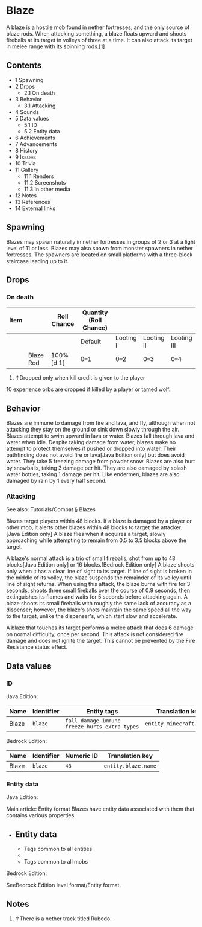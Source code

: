 # Blaze
A blaze is a hostile mob found in nether fortresses, and the only source of blaze rods. When attacking something, a blaze floats upward and shoots fireballs at its target in volleys of three at a time. It can also attack its target in melee range with its spinning rods.[1]

## Contents
- 1 Spawning
- 2 Drops
	- 2.1 On death
- 3 Behavior
	- 3.1 Attacking
- 4 Sounds
- 5 Data values
	- 5.1 ID
	- 5.2 Entity data
- 6 Achievements
- 7 Advancements
- 8 History
- 9 Issues
- 10 Trivia
- 11 Gallery
	- 11.1 Renders
	- 11.2 Screenshots
	- 11.3 In other media
- 12 Notes
- 13 References
- 14 External links

## Spawning
Blazes may spawn naturally in nether fortresses in groups of 2 or 3 at a light level of 11 or less. Blazes may also spawn from monster spawners in nether fortresses. The spawners are located on small platforms with a three-block staircase leading up to it.

## Drops
### On death
| Item |           | Roll Chance | Quantity (Roll Chance) |           |            |             |
|------|-----------|-------------|------------------------|-----------|------------|-------------|
|      |           |             | Default                | Looting I | Looting II | Looting III |
|      | Blaze Rod | 100%[d 1]   | 0–1                    | 0–2       | 0–3        | 0–4         |

1. ↑Dropped only when kill credit is given to the player

10 experience orbs are dropped if killed by a player or tamed wolf.

## Behavior
Blazes are immune to damage from fire and lava, and fly, although when not attacking they stay on the ground or sink down slowly through the air. Blazes attempt to swim upward in lava or water. Blazes fall through lava and water when idle. Despite taking damage from water, blazes make no attempt to protect themselves if pushed or dropped into water. Their pathfinding does not avoid fire or lava‌[Java Edition  only] but does avoid water. They take 5 freezing damage from powder snow. Blazes are also hurt by snowballs, taking 3 damage per hit. They are also damaged by splash water bottles, taking 1 damage per hit. Like endermen, blazes are also damaged by rain by 1 every half second.

### Attacking
See also: Tutorials/Combat § Blazes

Blazes target players within 48 blocks. If a blaze is damaged by a player or other mob, it alerts other blazes within 48 blocks to target the attacker.‌[Java Edition  only] A blaze flies when it acquires a target, slowly approaching while attempting to remain from 0.5 to 3.5 blocks above the target.


A blaze's normal attack is a trio of small fireballs, shot from up to 48 blocks‌[Java Edition  only] or 16 blocks.‌[Bedrock Edition  only] A blaze shoots only when it has a clear line of sight to its target. If line of sight is broken in the middle of its volley, the blaze suspends the remainder of its volley until line of sight returns. When using this attack, the blaze burns with fire for 3 seconds, shoots three small fireballs over the course of 0.9 seconds, then extinguishes its flames and waits for 5 seconds before attacking again. A blaze shoots its small fireballs with roughly the same lack of accuracy as a dispenser; however, the blaze's shots maintain the same speed all the way to the target, unlike the dispenser's, which start slow and accelerate. 

A blaze that touches its target performs a melee attack that does 6 damage on normal difficulty, once per second. This attack is not considered fire damage and does not ignite the target. This cannot be prevented by the Fire Resistance status effect.


## Data values
### ID
Java Edition:

| Name  | Identifier | Entity tags                                         | Translation key          |
|-------|------------|-----------------------------------------------------|--------------------------|
| Blaze | `blaze`    | `fall_damage_immune`<br/>`freeze_hurts_extra_types` | `entity.minecraft.blaze` |

Bedrock Edition:

| Name  | Identifier | Numeric ID | Translation key     |
|-------|------------|------------|---------------------|
| Blaze | `blaze`    | `43`       | `entity.blaze.name` |

### Entity data
Java Edition:

Main article: Entity format
Blazes have entity data associated with them that contains various properties.

- Entity data
	- 
	- Tags common to all entities
	- 
	- Tags common to all mobs

Bedrock Edition:

SeeBedrock Edition level format/Entity format.
## Notes
1. ↑There is a nether track titled Rubedo.


